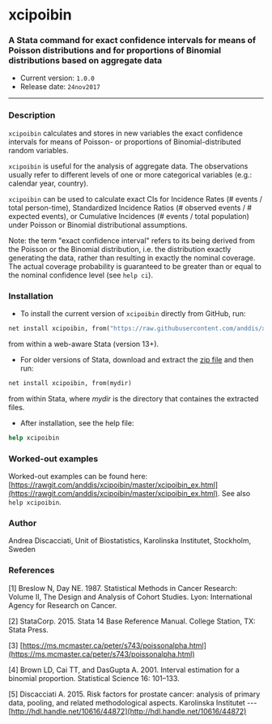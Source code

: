 # xcipoibin
### A Stata command for exact confidence intervals for means of Poisson distributions and for proportions of Binomial distributions based on aggregate data

- Current version: `1.0.0` 
- Release date: `24nov2017`

---


### Description

`xcipoibin` calculates and stores in new variables the exact confidence intervals for means of Poisson- or proportions of Binomial-distributed random variables.

`xcipoibin` is useful for the analysis of aggregate data. The observations usually refer to different levels of one or more categorical variables (e.g.: calendar year, country).

`xcipoibin` can be used to calculate exact CIs for Incidence Rates (# events / total person-time), Standardized Incidence Ratios (# observed events / # expected events), or Cumulative Incidences (# events / total population) under Poisson or Binomial distributional assumptions.

Note: the term "exact confidence interval" refers to its being derived from the Poisson or the Binomial distribution, i.e. the distribution exactly generating the data, rather than resulting in exactly the nominal coverage. The actual coverage probability is guaranteed to be greater than or equal to the nominal confidence level (see `help ci`).


### Installation

- To install the current version of `xcipoibin` directly from GitHub, run:
```Stata
net install xcipoibin, from("https://raw.githubusercontent.com/anddis/xcipoibin/master/")
```
from within a web-aware Stata (version 13+).

- For older versions of Stata, download and extract the [zip file](https://github.com/anddis/xcipoibin/archive/master.zip) and then run:
```Stata
net install xcipoibin, from(mydir)
```
from within Stata, where *mydir* is the directory that containes the extracted files.

- After installation, see the help file:
```Stata
help xcipoibin
```

### Worked-out examples

Worked-out examples can be found here: [https://rawgit.com/anddis/xcipoibin/master/xcipoibin_ex.html](https://rawgit.com/anddis/xcipoibin/master/xcipoibin_ex.html). See also `help xcipoibin`.

### Author

Andrea Discacciati, Unit of Biostatistics, Karolinska Institutet, Stockholm, Sweden


### References

[1] Breslow N, Day NE. 1987. Statistical Methods in Cancer Research: Volume II, The Design and Analysis of Cohort Studies. Lyon: International Agency for Research on Cancer.

[2] StataCorp. 2015. Stata 14 Base Reference Manual. College Station, TX: Stata Press.

[3] [https://ms.mcmaster.ca/peter/s743/poissonalpha.html](https://ms.mcmaster.ca/peter/s743/poissonalpha.html)

[4] Brown LD, Cai TT, and DasGupta A. 2001. Interval estimation for a binomial proportion. Statistical Science 16: 101–133.

[5] Discacciati A. 2015. Risk factors for prostate cancer: analysis of primary data, pooling, and related methodological aspects. Karolinska Institutet --- [http://hdl.handle.net/10616/44872](http://hdl.handle.net/10616/44872)
